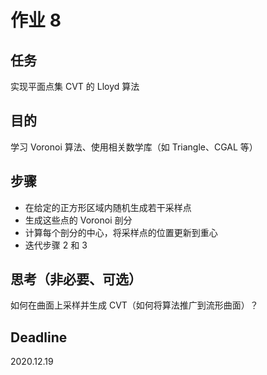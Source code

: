 # 作业 8

## 任务

实现平面点集 CVT 的 Lloyd 算法

## 目的

学习 Voronoi 算法、使用相关数学库（如 Triangle、CGAL 等）

## 步骤

- 在给定的正方形区域内随机生成若干采样点
- 生成这些点的 Voronoi 剖分
- 计算每个剖分的中心，将采样点的位置更新到重心
- 迭代步骤 2 和 3

## 思考（非必要、可选）

如何在曲面上采样并生成 CVT（如何将算法推广到流形曲面）？

## Deadline

2020.12.19